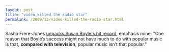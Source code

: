 ```yaml
---
layout: post
title: "video killed the radio star"
permalink: /2009/12/video-killed-the-radio-star.html
---
```


Sasha Frere-Jones [unpacks Susan Boyle's hit record](http://www.newyorker.com/online/blogs/sashafrerejones/2009/12/stars.html), emphasis mine: "One reason that Boyle’s success might not have much to do with popular music is that, **compared with television**, popular music isn’t that popular."